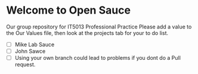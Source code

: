 # Welcome to Open Sauce
Our group repository for IT5013 Professional Practice
Please add a value to the Our Values file, then look at the projects tab for your to do list.


 - [ ] Mike Lab Sauce 
 - [ ] John Sawce
 - [ ] Using your own branch could lead to problems if you dont do a Pull request.
